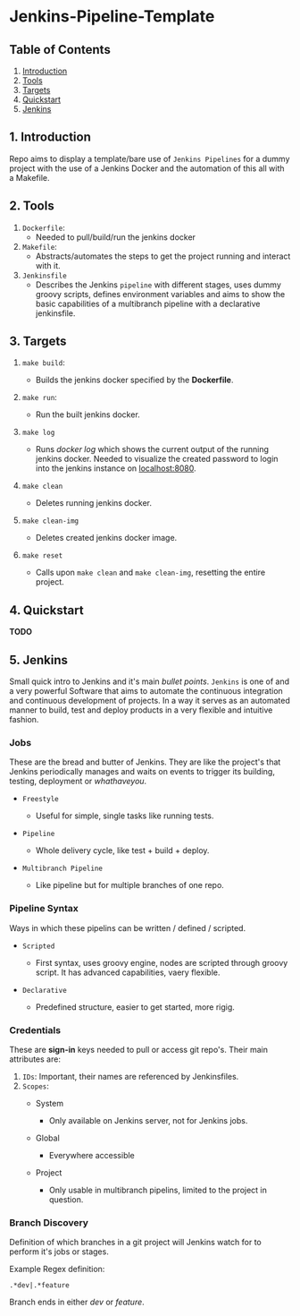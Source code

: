 # Jenkins-Pipeline-Template
## Table of Contents
1. [Introduction](#introduction)
2. [Tools](#tools)
3. [Targets](#targets)
4. [Quickstart](#quickstart)
5. [Jenkins](#jenkins)

<a name="introduction"/>

## 1. Introduction
Repo aims to display a template/bare use of `Jenkins Pipelines` for a dummy project with the use of a Jenkins
Docker and the automation of this all with a Makefile.

<a name="tools"/>

## 2. Tools
1. `Dockerfile`: 
    * Needed to pull/build/run the jenkins docker
2. `Makefile`: 
    * Abstracts/automates the steps to get the project running and interact with it.
3. `Jenkinsfile`
    * Describes the Jenkins `pipeline` with different stages, uses dummy groovy scripts,
      defines environment variables and aims to show the basic capabilities of a
      multibranch pipeline with a declarative jenkinsfile.

<a name="targets"/>

## 3. Targets
1. `make build`: 
    * Builds the jenkins docker specified by the **Dockerfile**.
2. `make run`: 
    * Run the built jenkins docker.
3. `make log`
    * Runs *docker log* which shows the current output of the running jenkins docker.
      Needed to visualize the created password to login into the jenkins instance on
      [localhost:8080](http://localhost:8080/).

4. `make clean`
    * Deletes running jenkins docker.
5. `make clean-img`
    * Deletes created jenkins docker image.
6. `make reset`
    * Calls upon `make clean` and `make clean-img`, resetting the entire project.

<a name="quickstart"/>

## 4. Quickstart
**TODO**

<a name="jenkins"/>

## 5. Jenkins
Small quick intro to Jenkins and it's main *bullet points*. `Jenkins` is one of and a very
powerful Software that aims to automate the continuous integration and continuous
development of projects. In a way it serves as an automated manner to build, test and
deploy products in a very flexible and intuitive fashion.

### Jobs
These are the bread and butter of Jenkins. They are like the project's that Jenkins
periodically manages and waits on events to trigger its building, testing, deployment or *whathaveyou*.

* `Freestyle`
    * Useful for simple, single tasks like running tests.

* `Pipeline`
    * Whole delivery cycle, like test + build + deploy.

* `Multibranch Pipeline`
    * Like pipeline but for multiple branches of one repo.

### Pipeline Syntax
Ways in which these pipelins can be written / defined / scripted.
* `Scripted`
    * First syntax, uses groovy engine, nodes are scripted through groovy script. It has
    advanced capabilities, vaery flexible.

* `Declarative`
    * Predefined structure, easier to get started, more rigig.

### Credentials
These are **sign-in** keys needed to pull or access git repo's. Their main attributes are:
1. `IDs`: Important, their names are referenced by Jenkinsfiles.
2. `Scopes`:
    * System
        * Only available on Jenkins server, not for Jenkins jobs.

    * Global
        * Everywhere accessible

    * Project
        * Only usable in multibranch pipelins, limited to the project in question.


### Branch Discovery
Definition of which branches in a git project will Jenkins watch for to perform it's jobs
or stages.

Example Regex definition:
```regex
.*dev|.*feature
```
Branch ends in either *dev* or *feature*.

